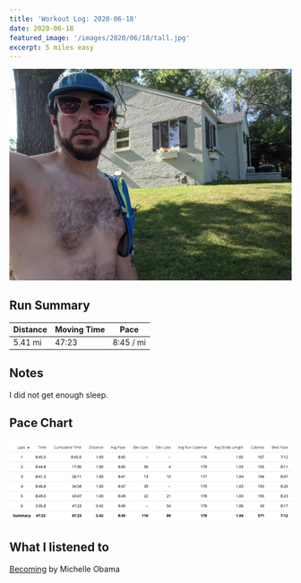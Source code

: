 ```yaml
---
title: 'Workout Log: 2020-06-18'
date: 2020-06-18
featured_image: '/images/2020/06/18/tall.jpg'
excerpt: 5 miles easy
---
```


![](/images/2020/06/18/wide.jpg)

## Run Summary

| Distance   | Moving Time          	| Pace        |
|------------|------------------------|-------------|
| 5.41 mi    |    47:23               |  8:45 / mi  |

## Notes

I did not get enough sleep.

## Pace Chart

![](/images/2020/06/18/splits.png)

## What I listened to
[Becoming](https://www.goodreads.com/book/show/38746485-becoming) by Michelle Obama
